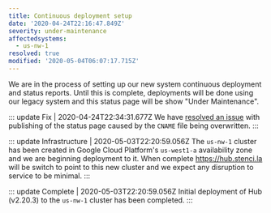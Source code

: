 ```yaml
---
title: Continuous deployment setup
date: '2020-04-24T22:16:47.849Z'
severity: under-maintenance
affectedsystems:
  - us-nw-1
resolved: true
modified: '2020-05-04T06:07:17.715Z'
---
```

We are in the process of setting up our new system continuous deployment and status reports. Until this is complete, deployments will be done using our legacy system and this status page will be show "Under Maintenance".

<!--- language code: en -->

::: update Fix | 2020-04-24T22:34:31.677Z
We have [resolved an issue](https://github.com/stencila/gaia/commit/af0ffe61dca99abcbd9c572926dbafe781771b90) with publishing of the status page caused by the `CNAME` file being overwritten.
:::

::: update Infrastructure | 2020-05-03T22:20:59.056Z
The `us-nw-1` cluster has been created in Google Cloud Platform's `us-west1-a` availability zone and we are beginning deployment to it.
When complete https://hub.stenci.la will be switch to point to this new cluster and we expect any disruption to service to be minimal.
:::

::: update Complete | 2020-05-03T22:20:59.056Z
Initial deployment of Hub (v2.20.3) to the `us-nw-1` cluster has been completed.
:::
